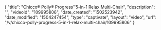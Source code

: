 {
    "title": "Chicco&reg; Polly&reg; Progress&trade;5-in-1 Relax Multi-Chair",
    "description": "",
    "videoid": "109995806",
    "date_created": "1502523942",
    "date_modified": "1504247454",
    "type": "captivate",
    "layout": "video",
    "url": "\/v\/chicco-polly-progress-5-in-1-relax-multi-chair\/109995806"
}
